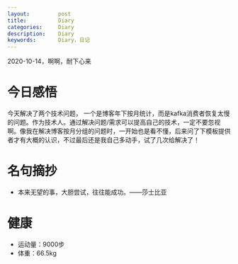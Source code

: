 ```yaml
---
layout:     	post
title:      	Diary
categories: 	Diary
description:   	Diary
keywords: 		Diary，日记 
---
```


2020-10-14，啊啊，耐下心来

# 今日感悟

今天解决了两个技术问题， 一个是博客年下按月统计，而是kafka消费者恢复太慢的问题。作为技术人。通过解决问题/需求可以提高自己的技术，一定不要忽视啊。像我在解决博客按月分组的问题时，一开始也是看不懂，后来问了下模板提供者才有大概的认识，不过最后还是我自己多动手，试了几次给解决了！

# 名句摘抄

-  本来无望的事，大胆尝试，往往能成功。——莎士比亚

# 健康

- 运动量：9000步
- 体重：66.5kg
